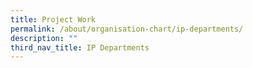 ```yaml
---
title: Project Work
permalink: /about/organisation-chart/ip-departments/
description: ""
third_nav_title: IP Departments
---
```

